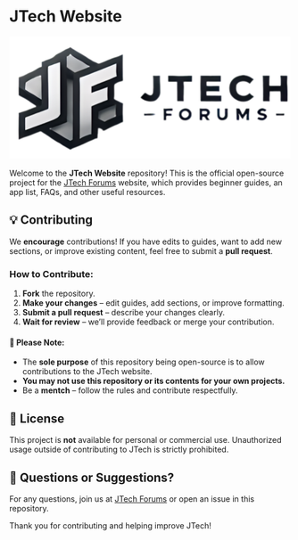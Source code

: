 # JTech Website

![image](/img/blacklogo.png)

Welcome to the **JTech Website** repository! This is the official open-source project for the [JTech Forums](https://jtechforums.org) website, which provides beginner guides, an app list, FAQs, and other useful resources.

## 💡 Contributing

We **encourage** contributions! If you have edits to guides, want to add new sections, or improve existing content, feel free to submit a **pull request**.

### How to Contribute:

1. **Fork** the repository.
2. **Make your changes** – edit guides, add sections, or improve formatting.
3. **Submit a pull request** – describe your changes clearly.
4. **Wait for review** – we’ll provide feedback or merge your contribution.

#### 🚫 Please Note:

- The **sole purpose** of this repository being open-source is to allow contributions to the JTech website.
- **You may not use this repository or its contents for your own projects.**
- Be a **mentch** – follow the rules and contribute respectfully.

## 📜 License

This project is **not** available for personal or commercial use. Unauthorized usage outside of contributing to JTech is strictly prohibited.

## 💬 Questions or Suggestions?

For any questions, join us at [JTech Forums](https://jtechforums.org) or open an issue in this repository.

Thank you for contributing and helping improve JTech!
